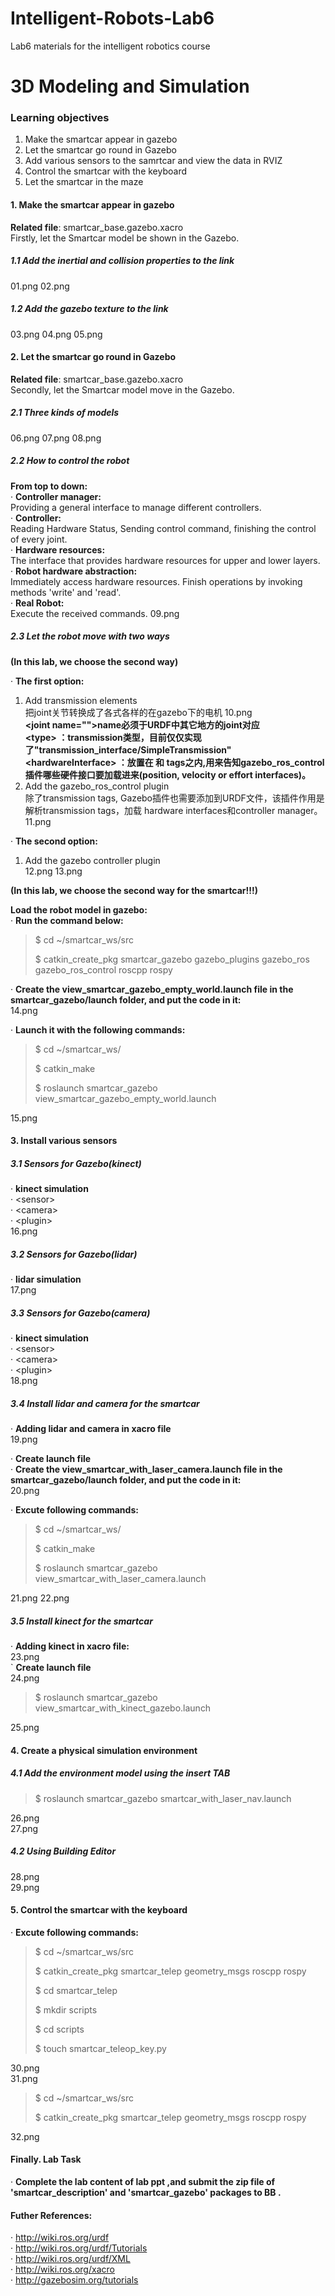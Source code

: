 # Intelligent-Robots-Lab6

Lab6 materials for the intelligent robotics course


# 3D Modeling and Simulation

### Learning objectives
1. Make the smartcar appear in gazebo  
2. Let the smartcar go round in Gazebo  
3. Add various sensors to the samrtcar and view the data in RVIZ  
4. Control the smartcar with the keyboard 
5. Let the smartcar in the maze

#### 1. Make the smartcar appear in gazebo  
**Related file**: smartcar_base.gazebo.xacro  
Firstly, let the Smartcar model be shown in the Gazebo.  

##### 1.1 Add the inertial and collision properties to the link  
01.png
02.png

##### 1.2 Add the gazebo texture to the link  
03.png
04.png
05.png


#### 2. Let the smartcar go round in Gazebo
**Related file**: smartcar_base.gazebo.xacro   
Secondly, let the Smartcar model move in the Gazebo.

##### 2.1 Three kinds of models  
06.png
07.png
08.png

##### 2.2 How to control the robot
**From top to down:**  
· **Controller manager:**  
Providing a general interface to manage different controllers.   
· **Controller:**  
Reading Hardware Status, Sending control command, finishing the control of every joint.  
· **Hardware resources:**  
The interface that provides hardware resources for upper and lower layers.  
· **Robot hardware abstraction:**  
Immediately access hardware resources. Finish operations by invoking methods 'write' and 'read'.  
· **Real Robot:**  
Execute the received commands.
09.png

##### 2.3 Let the robot move with two ways 
**(In this lab, we choose the second way)**

· **The first option:**
  1. Add transmission elements  
    把joint关节转换成了各式各样的在gazebo下的电机
    10.png  
    **<joint name=""\>name必须于URDF中其它地方的joint对应**  
    **<type\> ：transmission类型，目前仅仅实现了"transmission_interface/SimpleTransmission"**  
    **<hardwareInterface\> ：放置在<actuator> 和<joint> tags之内,用来告知gazebo_ros_control插件哪些硬件接口要加载进来(position, velocity or effort interfaces)。**
  2. Add the gazebo_ros_control plugin  
    除了transmission tags, Gazebo插件也需要添加到URDF文件，该插件作用是解析transmission tags，加载 hardware interfaces和controller manager。  
    11.png

· **The second option:**  
  1. Add the gazebo controller plugin  
    12.png
    13.png

  **(In this lab, we choose the second way for the smartcar!!!)**

  **Load the robot model in gazebo:**   
  · **Run the command below:**  

  > $ cd ~/smartcar_ws/src  
  >
  > $ catkin_create_pkg smartcar_gazebo gazebo_plugins gazebo_ros gazebo_ros_control roscpp rospy

  · **Create the view_smartcar_gazebo_empty_world.launch file in the smartcar_gazebo/launch folder, and put the code in it:**  
  14.png

  · **Launch it with the following commands:**
  > $ cd ~/smartcar_ws/
  >
  > $ catkin_make
  >
  > $ roslaunch smartcar_gazebo view_smartcar_gazebo_empty_world.launch

  15.png


#### 3. Install various sensors

##### 3.1 Sensors for Gazebo(kinect)
  · **kinect simulation**  
    · <sensor\>   
    · <camera\>  
    · <plugin\>  
  16.png

##### 3.2 Sensors for Gazebo(lidar)
  · **lidar simulation**  
  17.png

##### 3.3 Sensors for Gazebo(camera)
  · **kinect simulation**  
    · <sensor\>   
    · <camera\>  
    · <plugin\>  
  18.png

##### 3.4 Install lidar and camera for the smartcar
  · **Adding lidar and camera in xacro file**  
  19.png  

  · **Create launch file**  
    · **Create the view_smartcar_with_laser_camera.launch file in the smartcar_gazebo/launch folder, and put the code in it:**  
  20.png

  · **Excute following commands:**
  > $ cd ~/smartcar_ws/
  >
  > $ catkin_make
  >
  > $ roslaunch smartcar_gazebo view_smartcar_with_laser_camera.launch

  21.png
  22.png

##### 3.5 Install kinect for the smartcar
  · **Adding kinect in xacro file:**  
  23.png  
  ` **Create launch file**  
  24.png  

  > $ roslaunch smartcar_gazebo view_smartcar_with_kinect_gazebo.launch

  25.png  


#### 4. Create a physical simulation environment
##### 4.1 Add the environment model using the insert TAB
  > $ roslaunch smartcar_gazebo smartcar_with_laser_nav.launch

  26.png  
  27.png

##### 4.2 Using Building Editor
  28.png  
  29.png

#### 5. Control the smartcar with the keyboard
· **Excute following commands:**
  > $ cd ~/smartcar_ws/src
  >
  > $ catkin_create_pkg smartcar_telep geometry_msgs roscpp rospy
  >
  > $ cd smartcar_telep
  >
  > $ mkdir scripts
  >
  > $ cd scripts
  >
  > $ touch smartcar_teleop_key.py

  30.png  
  31.png

  > $ cd ~/smartcar_ws/src
  >
  > $ catkin_create_pkg smartcar_telep geometry_msgs roscpp rospy

  32.png

#### Finally. Lab Task
  · **Complete the lab content of lab ppt ,and submit the zip file of 'smartcar_description' and 'smartcar_gazebo' packages to BB .**

#### Futher References:
  · http://wiki.ros.org/urdf  
  · http://wiki.ros.org/urdf/Tutorials  
  · http://wiki.ros.org/urdf/XML  
  · http://wiki.ros.org/xacro  
  · http://gazebosim.org/tutorials  